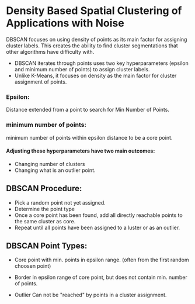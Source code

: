 # Density Based Spatial Clustering of Applications with Noise

DBSCAN focuses on using density of points as its main factor for assigning cluster labels. This creates the ability to find cluster segmentations that other algorithms have difficulty with.

- DBSCAN iterates through points uses two key hyperparameters (epsilon and minimum number of points) to assign cluster labels.
- Unlike K-Means, it focuses on density as the main factor for cluster assignment of points.

### Epsilon:
Distance extended from a point to search for Min Number of Points.
### minimum number of points:
minimum number of points within epsilon distance to be a core point.

#### Adjusting these hyperparameters have two main outcomes:
- Changing number of clusters
- Changing what is an outlier point.

## DBSCAN Procedure:
- Pick a random point not yet assigned.
- Determine the point type
- Once a core point has been found, add all directly reachable points to the same cluster as core.
- Repeat until all points have been assigned to a luster or as an outlier.

## DBSCAN Point Types:

- Core
point with min. points in epsilon range. (often from the first random choosen point) 

- Border
in epsilon range of core point, but does not contain min. number of points.

- Outlier
Can not be "reached" by points in a cluster assignment.



